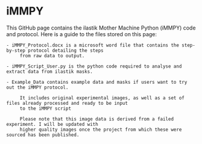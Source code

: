 # iMMPY

This GitHub page contains the ilastik Mother Machine Python (iMMPY) code and protocol. Here is a guide to the files stored on this page:




    - iMMPY_Protocol.docx is a microsoft word file that contains the step-by-step protocol detailing the steps
         from raw data to output.
         
    - iMMPY_Script_User.py is the python code required to analyse and extract data from ilastik masks. 
    
    - Example_Data contains example data and masks if users want to try out the iMMPY protocol. 
    
         It includes original experimental images, as well as a set of files already processed and ready to be input 
         to the iMMPY script 
        
         Please note that this image data is derived from a failed experiment. I will be updated with
         higher quality images once the project from which these were sourced has been published.
